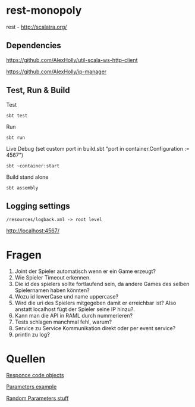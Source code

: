 # rest-monopoly #

rest - http://scalatra.org/

## Dependencies ##

https://github.com/AlexHolly/util-scala-ws-http-client

https://github.com/AlexHolly/ip-manager

## Test, Run & Build ##

Test

    sbt test
    
Run

    sbt run
    
Live Debug (set custom port in build.sbt "port in container.Configuration := 4567")

    sbt ~container:start

Build stand alone

    sbt assembly

## Logging settings ##

    /resources/logback.xml -> root level


[http://localhost:4567/](http://localhost:4567/)

# Fragen #
1. Joint der Spieler automatisch wenn er ein Game erzeugt?
2. Wie Spieler Timeout erkennen.
3. Die id des spielers sollte fortlaufend sein, da andere Games des selben Spielernamen haben könnten?
4. Wozu id lowerCase und name uppercase?
5. Wird die uri des Spielers mitgegeben damit er erreichbar ist? Also anstatt localhost fügt der Spieler seine IP hinzu?.
6. Kann man die API in RAML durch nummerieren?
7. Tests schlagen manchmal fehl, warum? 
8. Service zu Service Kommunikation direkt oder per event service?
9. println zu log?

# Quellen #

[Responce code objects](https://github.com/scalatra/scalatra/blob/develop/core/src/main/scala/org/scalatra/ActionResult.scala)

[Parameters example](http://www.scalatra.org/2.4/guides/http/actions.html)

[Random Parameters stuff](http://www.scalatra.org/2.4/guides/http/routes.html)



